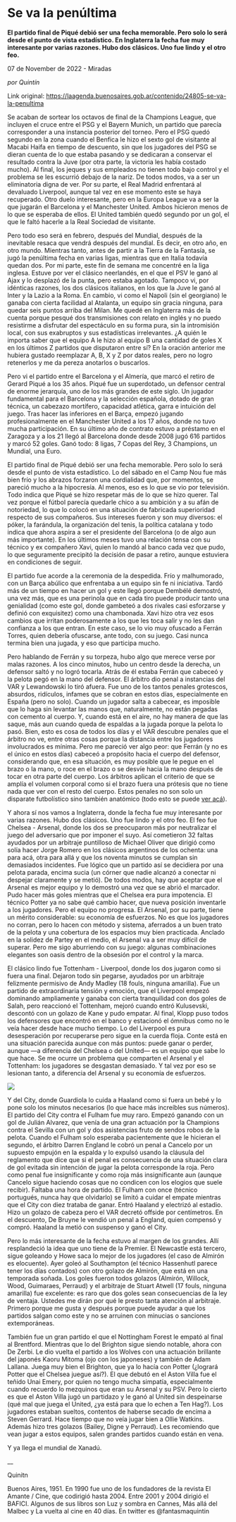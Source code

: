 # Se va la penúltima

**El partido final de Piqué debió ser una fecha memorable. Pero solo lo será desde el punto de vista estadístico. En Inglaterra la fecha fue muy interesante por varias razones. Hubo dos clásicos. Uno fue lindo y el otro feo.**

07 de November de 2022 - Miradas

_por Quintín_

Link original: https://laagenda.buenosaires.gob.ar/contenido/24805-se-va-la-penultima



Se acaban de sortear los octavos de final de la Champions League, que incluyen el cruce entre el PSG y el Bayern Munich, un partido que parecía corresponder a una instancia posterior del torneo. Pero el PSG quedó segundo en la zona cuando el Benfica le hizo el sexto gol de visitante al Macabi Haifa en tiempo de descuento, sin que los jugadores del PSG se dieran cuenta de lo que estaba pasando y se dedicaran a conservar el resultado contra la Juve (por otra parte, la victoria les había costado mucho). Al final, los jeques y sus empleados no tienen todo bajo control y el problema se les escurrió debajo de la nariz. De todos modos, va a ser un eliminatoria digna de ver. Por su parte, el Real Madrid enfrentará al devaluado Liverpool, aunque tal vez en ese momento este se haya recuperado. Otro duelo interesante, pero en la Europa League va a ser la que jugarán el Barcelona y el Manchester United. Ambos hicieron menos de lo que se esperaba de ellos. El United también quedó segundo por un gol, el que le faltó hacerle a la Real Sociedad de visitante.




Pero todo eso será en febrero, después del Mundial, después de la inevitable resaca que vendrá después del mundial. Es decir, en otro año, en otro mundo. Mientras tanto, antes de partir a la Tierra de la Fantasía, se jugó la penúltima fecha en varias ligas, mientras que en Italia todavía quedan dos. Por mi parte, este fin de semana me concentré en la liga inglesa. Estuve por ver el clásico neerlandés, en el que el PSV le ganó al Ajax y lo desplazó de la punta, pero estaba agotado. Tampoco vi, por idénticas razones, los dos clásicos italianos, en los que la Juve le ganó al Inter y la Lazio a la Roma. En cambio, vi como el Napoli (sin el georgiano) le ganaba con cierta facilidad al Atalanta, un equipo sin gracia ninguna, para quedar seis puntos arriba del Milan. Me quedé en Inglaterra más de la cuenta porque pesqué dos transmisiones con relato en inglés y no puedo resistirme a disfrutar del espectáculo en su forma pura, sin la intromisión local, con sus exabruptos y sus estadísticas irrelevantes. ¿A quién le importa saber que el equipo A le hizo al equipo B una cantidad de goles X en los últimos Z partidos que disputaron entre sí? En la oración anterior me hubiera gustado reemplazar A, B, X y Z por datos reales, pero no logro retenerlos y me da pereza anotarlos o buscarlos.




Pero vi el partido entre el Barcelona y el Almería, que marcó el retiro de Gerard Piqué a los 35 años. Piqué fue un superdotado, un defensor central de enorme jerarquía, uno de los más grandes de este siglo. Un jugador fundamental para el Barcelona y la selección española, dotado de gran técnica, un cabezazo mortífero, capacidad atlética, garra e intuición del juego. Tras hacer las inferiores en el Barça, empezó jugando profesionalmente en el Manchester United a los 17 años, donde no tuvo mucha participación. En su último año de contrato estuvo a préstamo en el Zaragoza y a los 21 llegó al Barcelona donde desde 2008 jugó 616 partidos y marcó 52 goles. Ganó todo: 8 ligas, 7 Copas del Rey, 3 Champions, un Mundial, una Euro.




El partido final de Piqué debió ser una fecha memorable. Pero solo lo será desde el punto de vista estadístico. Lo del sábado en el Camp Nou fue más bien frío y los abrazos forzaron una cordialidad que, por momentos, se pareció mucho a la hipocresía. Al menos, eso es lo que se vio por televisión. Todo indica que Piqué se hizo respetar más de lo que se hizo querer. Tal vez porque el fútbol parecía quedarle chico a su ambición y a su afán de notoriedad, lo que lo colocó en una situación de fabricada superioridad respecto de sus compañeros. Sus intereses fueron y son muy diversos: el póker, la farándula, la organización del tenis, la política catalana y todo indica que ahora aspira a ser el presidente del Barcelona (o de algo aun más importante). En los últimos meses tuvo una relación tensa con su técnico y ex compañero Xavi, quien lo mandó al banco cada vez que pudo, lo que seguramente precipitó la decisión de pasar a retiro, aunque estuviera en condiciones de seguir.




El partido fue acorde a la ceremonia de la despedida. Frío y malhumorado, con un Barça abúlico que enfrentaba a un equipo sin fe ni iniciativa. Tardó más de un tiempo en hacer un gol y este llegó porque Dembélé demostró, una vez más, que es una perinola que en cada tiro puede producir tanto una genialidad (como este gol, donde gambeteó a dos rivales casi esforzarse y definió con exquisitez) como una chambonada. Xavi hizo otra vez esos cambios que irritan poderosamente a los que les toca salir y no les dan confianza a los que entran. En este caso, se lo vio muy ofuscado a Ferrán Torres, quien debería ofuscarse, ante todo, con su juego. Casi nunca termina bien una jugada, y eso que participa mucho.




Pero hablando de Ferrán y su torpeza, hubo algo que merece verse por malas razones. A los cinco minutos, hubo un centro desde la derecha, un defensor saltó y no logró tocarla. Atrás de él estaba Ferrán que cabeceó y la pelota pegó en la mano del defensor. El árbitro dio penal a instancias del VAR y Lewandowski lo tiró afuera. Fue uno de los tantos penales grotescos, absurdos, ridículos, infames que se cobran en estos días, especialmente en España (pero no solo). Cuando un jugador salta a cabecear, es imposible que lo haga sin levantar las manos que, naturalmente, no están pegadas con cemento al cuerpo. Y, cuando está en el aire, no hay manera de que las saque, más aun cuando queda de espaldas a la jugada porque la pelota lo pasó. Bien, esto es cosa de todos los días y el VAR descubre penales que el árbitro no ve, entre otras cosas porque la distancia entre los jugadores involucrados es mínima. Pero me pareció ver algo peor: que Ferrán (y no es el único en estos días) cabeceó a propósito hacia el cuerpo del defensor, considerando que, en esa situación, es muy posible que le pegue en el brazo o la mano, o roce en el brazo o se desvíe hacia la mano después de tocar en otra parte del cuerpo. Los árbitros aplican el criterio de que se amplía el volumen corporal como si el brazo fuera una prótesis que no tiene nada que ver con el resto del cuerpo. Estos penales no son solo un disparate futbolístico sino también anatómico (todo esto se puede [ver acá](https://www.google.com/search?client=firefox-b-e&q=la+liga#sie=m;/g/11t5dhj_90;2;/m/09gqx;dt;fp;1;;;)).




Y ahora sí nos vamos a Inglaterra, donde la fecha fue muy interesante por varias razones. Hubo dos clásicos. Uno fue lindo y el otro feo. El feo fue Chelsea - Arsenal, donde los dos se preocuparon más por neutralizar el juego del adversario que por imponer el suyo. Así cometieron 32 faltas ayudados por un arbitraje puntilloso de Michael Oliver que dirigió como solía hacer Jorge Romero en los clásicos argentinos de los ochenta: una para acá, otra para allá y que los noventa minutos se cumplan sin demasiados incidentes. Fue lógico que un partido así se decidiera por una pelota parada, encima sucia (un córner que nadie alcanzó a conectar ni despejar claramente y se metió). De todos modos, hay que aceptar que el Arsenal es mejor equipo y lo demostró una vez que se abrió el marcador. Pudo hacer más goles mientras que el Chelsea era pura impotencia. El técnico Potter ya no sabe qué cambio hacer, que nueva posición inventarle a los jugadores. Pero el equipo no progresa. El Arsenal, por su parte, tiene un mérito considerable: su economía de esfuerzos. No es que los jugadores no corran, pero lo hacen con método y sistema, aferrados a un buen trato de la pelota y una cobertura de los espacios muy bien practicada. Anclado en la solidez de Partey en el medio, el Arsenal va a ser muy difícil de superar. Pero me sigo aburriendo con su juego: algunas combinaciones elegantes son oasis dentro de la obsesión por el control y la marca.




El clásico lindo fue Tottenham - Liverpool, donde los dos jugaron como si fuera una final. Dejaron todo sin pegarse, ayudados por un arbitraje felizmente permisivo de Andy Madley (18 fouls, ninguna amarilla). Fue un partido de extraordinaria tensión y emoción, que el Liverpool empezó dominando ampliamente y ganaba con cierta tranquilidad con dos goles de Salah, pero reaccionó el Tottenham, mejoró cuando entró Kulusevski, descontó con un golazo de Kane y pudo empatar. Al final, Klopp puso todos los defensores que encontró en el banco y estacionó el ómnibus como no le veía hacer desde hace mucho tiempo. Lo del Liverpool es pura desesperación por recuperarse pero sigue en la cuerda floja. Conte está en una situación parecida aunque con más puntos: puede ganar o perder, aunque —a diferencia del Chelsea o del United— es un equipo que sabe lo que hace. Se me ocurre un problema que comparten el Arsenal y el Tottenham: los jugadores se desgastan demasiado. Y tal vez por eso se lesionan tanto, a diferencia del Arsenal y su economía de esfuerzos.




[![](https://img.youtube.com/vi/-96XMYfqWw4/0.jpg)](https://www.youtube.com/watch?v=-96XMYfqWw4)




Y del City, donde Guardiola lo cuida a Haaland como si fuera un bebé y lo pone solo los minutos necesarios (lo que hace más increíbles sus números). El partido del City contra el Fulham fue muy raro. Empezó ganando con un gol de Julián Alvarez, que venía de una gran actuación por la Champions contra el Sevilla con un gol y dos asistencias fruto de sendos robos de la pelota. Cuando el Fulham solo esperaba pacientemente que le hicieran el segundo, el árbitro Darren England le cobró un penal a Cancelo por un supuesto empujón en la espalda y lo expulsó usando la cláusula del reglamento que dice que si el penal es consecuencia de una situación clara de gol evitada sin intención de jugar la pelota corresponde la roja. Pero como penal fue insignificante y como roja más insignificante aun (aunque Cancelo sigue haciendo cosas que no condicen con los elogios que suele recibir). Faltaba una hora de partido. El Fulham con once (técnico portugués, nunca hay que olvidarlo) se limitó a cuidar el empate mientras que el City con diez trataba de ganar. Entró Haaland y electrizó al estadio. Hizo un golazo de cabeza pero el VAR decretó offside por centímetros. En el descuento, De Bruyne le vendió un penal a England, quien compensó y compró. Haaland la metió con suspenso y ganó el City.




Pero lo más interesante de la fecha estuvo al margen de los grandes. Allí resplandeció la idea que uno tiene de la Premier. El Newcastle está tercero, sigue goleando y Howe saca lo mejor de los jugadores (el caso de Almirón es elocuente). Ayer goleó al Southampton (el técnico Hassenhutl parece tener los días contados) con otro golazo de Almirón, que está en una temporada soñada. Los goles fueron todos golazos (Almirón, Willock, Wood, Guimaraes, Perraud) y el arbitraje de Stuart Atwell (17 fouls, ninguna amarilla) fue excelente: es raro que dos goles sean consecuencias de la ley de ventaja. Ustedes me dirán por qué le presto tanta atención al arbitraje. Primero porque me gusta y después porque puede ayudar a que los partidos salgan como este y no se arruinen con minucias o sanciones extemporáneas.




También fue un gran partido el que el Nottingham Forest le empató al final al Brentford. Mientras que lo del Brighton sigue siendo notable, ahora con De Zerbi. Le dio vuelta el partido a los Wolves con una actuación brillante del japonés Kaoru Mitoma (ojo con los japoneses) y también de Adam Lallana. Juega muy bien el Brighton, que ya lo hacía con Potter (¿logrará Potter que el Chelsea juegue así?). El que debutó en el Aston Villa fue el teñido Unai Emery, por quien no tengo mucha simpatía, especialmente cuando recuerdo lo mezquinos que eran su Arsenal y su PSV. Pero lo cierto es que el Aston Villa jugó un partidazo y le ganó al United sin despeinarse (qué mal que juega el United, ¿ya está para que lo echen a Ten Hag?). Los jugadores estaban sueltos, contentos de haberse secado de encima a Steven Gerrard. Hace tiempo que no veía jugar bien a Ollie Watkins. Además hizo tres golazos (Bailey, Digne y Perraud). Les recomiendo que vean jugar a estos equipos, salen grandes partidos cuando están en vena.




Y ya llega el mundial de Xanadú.




\_\_




Quinitn




Buenos Aires, 1951. En 1990 fue uno de los fundadores de la revista El Amante / Cine, que codirigió hasta 2004. Entre 2001 y 2004 dirigió el BAFICI. Algunos de sus libros son Luz y sombra en Cannes, Más allá del Malbec y La vuelta al cine en 40 días. En twitter es @fantasmaquintin




